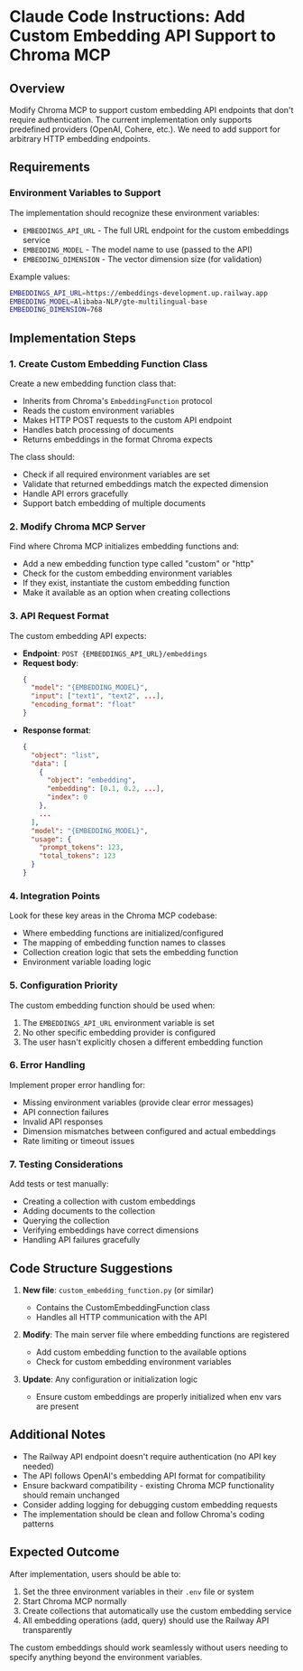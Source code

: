 # Claude Code Instructions: Add Custom Embedding API Support to Chroma MCP

## Overview
Modify Chroma MCP to support custom embedding API endpoints that don't require authentication. The current implementation only supports predefined providers (OpenAI, Cohere, etc.). We need to add support for arbitrary HTTP embedding endpoints.

## Requirements

### Environment Variables to Support
The implementation should recognize these environment variables:
- `EMBEDDINGS_API_URL` - The full URL endpoint for the custom embeddings service
- `EMBEDDING_MODEL` - The model name to use (passed to the API)
- `EMBEDDING_DIMENSION` - The vector dimension size (for validation)

Example values:
```bash
EMBEDDINGS_API_URL=https://embeddings-development.up.railway.app
EMBEDDING_MODEL=Alibaba-NLP/gte-multilingual-base
EMBEDDING_DIMENSION=768
```

## Implementation Steps

### 1. Create Custom Embedding Function Class

Create a new embedding function class that:
- Inherits from Chroma's `EmbeddingFunction` protocol
- Reads the custom environment variables
- Makes HTTP POST requests to the custom API endpoint
- Handles batch processing of documents
- Returns embeddings in the format Chroma expects

The class should:
- Check if all required environment variables are set
- Validate that returned embeddings match the expected dimension
- Handle API errors gracefully
- Support batch embedding of multiple documents

### 2. Modify Chroma MCP Server

Find where Chroma MCP initializes embedding functions and:
- Add a new embedding function type called "custom" or "http"
- Check for the custom embedding environment variables
- If they exist, instantiate the custom embedding function
- Make it available as an option when creating collections

### 3. API Request Format

The custom embedding API expects:
- **Endpoint**: `POST {EMBEDDINGS_API_URL}/embeddings`
- **Request body**:
  ```json
  {
    "model": "{EMBEDDING_MODEL}",
    "input": ["text1", "text2", ...],
    "encoding_format": "float"
  }
  ```
- **Response format**:
  ```json
  {
    "object": "list",
    "data": [
      {
        "object": "embedding",
        "embedding": [0.1, 0.2, ...],
        "index": 0
      },
      ...
    ],
    "model": "{EMBEDDING_MODEL}",
    "usage": {
      "prompt_tokens": 123,
      "total_tokens": 123
    }
  }
  ```

### 4. Integration Points

Look for these key areas in the Chroma MCP codebase:
- Where embedding functions are initialized/configured
- The mapping of embedding function names to classes
- Collection creation logic that sets the embedding function
- Environment variable loading logic

### 5. Configuration Priority

The custom embedding function should be used when:
1. The `EMBEDDINGS_API_URL` environment variable is set
2. No other specific embedding provider is configured
3. The user hasn't explicitly chosen a different embedding function

### 6. Error Handling

Implement proper error handling for:
- Missing environment variables (provide clear error messages)
- API connection failures
- Invalid API responses
- Dimension mismatches between configured and actual embeddings
- Rate limiting or timeout issues

### 7. Testing Considerations

Add tests or test manually:
- Creating a collection with custom embeddings
- Adding documents to the collection
- Querying the collection
- Verifying embeddings have correct dimensions
- Handling API failures gracefully

## Code Structure Suggestions

1. **New file**: `custom_embedding_function.py` (or similar)
   - Contains the CustomEmbeddingFunction class
   - Handles all HTTP communication with the API

2. **Modify**: The main server file where embedding functions are registered
   - Add custom embedding function to the available options
   - Check for custom embedding environment variables

3. **Update**: Any configuration or initialization logic
   - Ensure custom embeddings are properly initialized when env vars are present

## Additional Notes

- The Railway API endpoint doesn't require authentication (no API key needed)
- The API follows OpenAI's embedding API format for compatibility
- Ensure backward compatibility - existing Chroma MCP functionality should remain unchanged
- Consider adding logging for debugging custom embedding requests
- The implementation should be clean and follow Chroma's coding patterns

## Expected Outcome

After implementation, users should be able to:
1. Set the three environment variables in their `.env` file or system
2. Start Chroma MCP normally
3. Create collections that automatically use the custom embedding service
4. All embedding operations (add, query) should use the Railway API transparently

The custom embeddings should work seamlessly without users needing to specify anything beyond the environment variables.